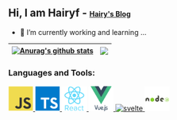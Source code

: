 <h2>
  <span>Hi, I am Hairyf</span>
  - 
  <a style="font-size: 14px" href="https://hairy.blog/">Hairy's Blog</a>
</h2>

- 🔭 I’m currently working and learning ...

| <a href="https://github.com/anuraghazra/github-readme-stats"><img align="center" src="https://github-readme-stats.vercel.app/api?username=hairyf&show_icons=true&include_all_commits=true&hide_border=true&count_private=true" alt="Anurag's github stats" /></a> | <a href="https://github.com/anuraghazra/github-readme-stats"><img width="380px" align="center" src="https://github-readme-stats.vercel.app/api/top-langs/?username=hairyf&layout=compact&hide_border=true&hide=javascript,css" /></a> |
| ------------- | ------------- |

<!-- | <img width="469px" align="center" src="https://github-readme-streak-stats.herokuapp.com/?user=hairyf&hide_border=true" /> | <img width="380px" align="center" src="https://metrics.lecoq.io/hairyf?template=classic&repositories.forks=true&base.header=0&base.activity=0&base.community=0&base.repositories=0&base.metadata=0&isocalendar=1&traffic=1&base=header%2C%20activity%2C%20community%2C%20repositories%2C%20metadata&base.indepth=false&base.hireable=false&base.skip=false&isocalendar=false&isocalendar.duration=half-year&traffic=false&config.timezone=Asia%2FShanghai" /> |
| ------------- | ------------- | -->



<!--
**hairyf/hairyf** is a ✨ _special_ ✨ repository because its `README.md` (this file) appears on your GitHub profile.

Here are some ideas to get you started:

- 🔭 I’m currently working on ...
- 🌱 I’m currently learning ...
- 👯 I’m looking to collaborate on ...
- 🤔 I’m looking for help with ...
- 💬 Ask me about ...
- 📫 How to reach me: ...
- 😄 Pronouns: ...
- ⚡ Fun fact: ...
-->

### **Languages and Tools:**  
<p align="left">
  <a href="https://developer.mozilla.org/en-US/docs/Web/JavaScript" target="_blank" rel="noreferrer">
    <img alt="javascript" width="50" height="50" src="https://raw.githubusercontent.com/devicons/devicon/master/icons/javascript/javascript-original.svg">
  </a>
  <a href="https://www.typescriptlang.org/" target="_blank" rel="noreferrer">
    <img alt="typescript" width="50" height="50" src="https://raw.githubusercontent.com/devicons/devicon/master/icons/typescript/typescript-original.svg">
  </a>
  <a href="https://reactjs.org/" target="_blank" rel="noreferrer">
    <img alt="react" width="50" height="50" src="https://raw.githubusercontent.com/devicons/devicon/master/icons/react/react-original-wordmark.svg">
  </a>
  <a href="https://vuejs.org/" target="_blank" rel="noreferrer">
    <img alt="vuejs" width="50" height="50" src="https://raw.githubusercontent.com/devicons/devicon/master/icons/vuejs/vuejs-original-wordmark.svg">
  </a>
  <a href="https://svelte.dev" target="_blank" rel="noreferrer">
    <img alt="svelte" width="50" height="50" src="https://upload.wikimedia.org/wikipedia/commons/1/1b/Svelte_Logo.svg">
  </a>
  <a href="https://nodejs.org" target="_blank" rel="noreferrer">
    <img alt="nodejs" width="50" height="50" src="https://raw.githubusercontent.com/devicons/devicon/master/icons/nodejs/nodejs-original-wordmark.svg">
  </a>
</p>
